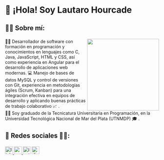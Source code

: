 
<h1 align="left">👋 ¡Hola! Soy Lautaro Hourcade</h1>

<h2 align="left">🙋‍♂️ Sobre mí:</h2>

###
<img align="right" height="235" src="https://media1.giphy.com/media/v1.Y2lkPTc5MGI3NjExZ21uenh2N3VzazIxaHh3amlwdmZtNDU3MTljOHg4Y3V1ZDR6anVmbCZlcD12MV9pbnRlcm5hbF9naWZfYnlfaWQmY3Q9cw/cmCEsJZHYBPels360q/giphy.gif"  />

###

<p align="left">👨‍💻 Desarrollador de software con formación en programación y conocimientos en lenguajes como C,<br>Java, JavaScript, HTML y CSS, así como experiencia en Angular para el desarrollo de aplicaciones web modernas. 💻 Manejo de bases de datos MySQL y control de versiones con Git, experiencia en metodologías ágiles (Scrum, Kanban) para una integración efectiva en equipos de desarrollo y aplicando buenas prácticas de trabajo colaborativo 📈 .<br>👨‍🎓 Soy graduado de la Tecnicatura Universitaria en Programación, en la Universidad Tecnológica Nacional de Mar del Plata (UTNMDP) 🎓 .</p>

###

<h2 align="left">📸 Redes sociales 🤳🏻:</h3>

###

<div align="left">
  <a href="https://www.linkedin.com/in/lautaro-hourcade-205338343" target="_blank">
    <img src="https://img.shields.io/static/v1?message=LinkedIn&logo=linkedin&label=&color=0077B5&logoColor=white&labelColor=&style=for-the-badge" height="25" alt="linkedin logo"  />
  </a>
  <a href="lautaro13dejulio@gmail.com" target="_blank">
    <img src="https://img.shields.io/static/v1?message=Gmail&logo=gmail&label=&color=D14836&logoColor=white&labelColor=&style=for-the-badge" height="25" alt="gmail logo"  />
  </a>
  <img src="https://img.shields.io/static/v1?message=Instagram&logo=instagram&label=&color=E4405F&logoColor=white&labelColor=&style=for-the-badge" height="25" alt="instagram logo"  />
  <a href="lautaro13dejulio" target="_blank">
    <img src="https://img.shields.io/static/v1?message=Discord&logo=discord&label=&color=7289DA&logoColor=white&labelColor=&style=for-the-badge" height="25" alt="discord logo"  />
  </a>
</div>

###
